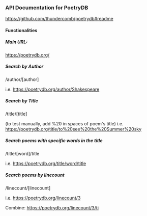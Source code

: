 ### API Documentation for PoetryDB

https://github.com/thundercomb/poetrydb#readme

#### Functionalities

##### Main URL:

https://poetrydb.org/

##### Search by Author

/author/[author]

i.e.
https://poetrydb.org/author/Shakespeare

##### Search by Title

/title/[title]

(to test manually, add %20 in spaces of poem's title)
i.e.
https://poetrydb.org/title/to%20see%20the%20Summer%20sky

##### Search poems with specific words in the title

/title/[word]/title

i.e.
https://poetrydb.org/title/word/title

##### Search poems by linecount

/linecount/[linecount]

i.e.
https://poetrydb.org/linecount/3

Combine:
https://poetrydb.org/linecount/3/ti
